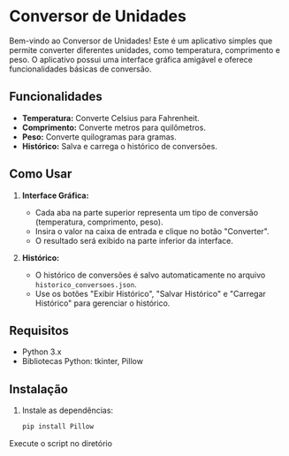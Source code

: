 # Conversor de Unidades

Bem-vindo ao Conversor de Unidades! Este é um aplicativo simples que permite converter diferentes unidades, como temperatura, comprimento e peso. O aplicativo possui uma interface gráfica amigável e oferece funcionalidades básicas de conversão.

## Funcionalidades

- **Temperatura:** Converte Celsius para Fahrenheit.
- **Comprimento:** Converte metros para quilômetros.
- **Peso:** Converte quilogramas para gramas.
- **Histórico:** Salva e carrega o histórico de conversões.

## Como Usar

1. **Interface Gráfica:**
   - Cada aba na parte superior representa um tipo de conversão (temperatura, comprimento, peso).
   - Insira o valor na caixa de entrada e clique no botão "Converter".
   - O resultado será exibido na parte inferior da interface.

2. **Histórico:**
   - O histórico de conversões é salvo automaticamente no arquivo `historico_conversoes.json`.
   - Use os botões "Exibir Histórico", "Salvar Histórico" e "Carregar Histórico" para gerenciar o histórico.

## Requisitos

- Python 3.x
- Bibliotecas Python: tkinter, Pillow

## Instalação

1. Instale as dependências:

   ```bash
   pip install Pillow

Execute o script no diretório
